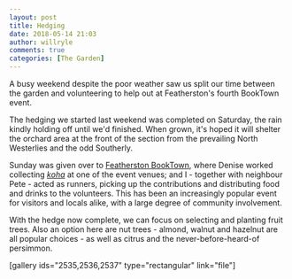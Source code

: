 ```yaml
---
layout: post
title: Hedging
date: 2018-05-14 21:03
author: willryle
comments: true
categories: [The Garden]
---
```

A busy weekend despite the poor weather saw us split our time between the garden and volunteering to help out at Featherston's fourth BookTown event.

<!--more-->

The hedging we started last weekend was completed on Saturday, the rain kindly holding off until we'd finished. When grown, it's hoped it will shelter the orchard area at the front of the section from the prevailing North Westerlies and the odd Southerly.

Sunday was given over to <a href="https://www.facebook.com/featherstonbooktown/" target="_blank" rel="noopener">Featherston BookTown</a>, where Denise worked collecting <a href="http://maoridictionary.co.nz/search?&amp;keywords=koha" target="_blank" rel="noopener"><em>koha</em></a> at one of the event venues; and I - together with neighbour Pete - acted as runners, picking up the contributions and distributing food and drinks to the volunteers. This has been an increasingly popular event for visitors and locals alike, with a large degree of community involvement.

With the hedge now complete, we can focus on selecting and planting fruit trees. Also an option here are nut trees - almond, walnut and hazelnut are all popular choices - as well as citrus and the never-before-heard-of persimmon.

[gallery ids="2535,2536,2537" type="rectangular" link="file"]

&nbsp;
